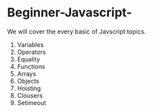 # Beginner-Javascript-

We will cover the every basic of Javscript topics.<br>

1. Variables
2. Operators 
3. Equality 
4. Functions 
5. Arrays 
6. Objects
7. Hoisting 
8. Clousers 
9. Setimeout 


